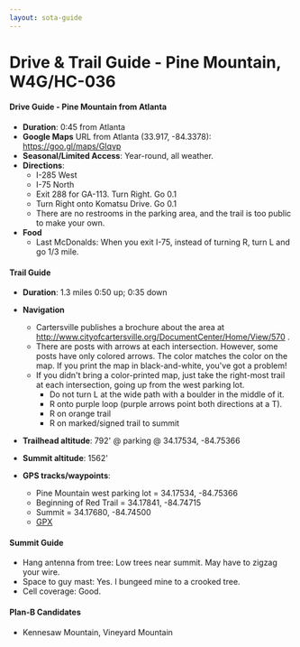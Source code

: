```yaml
---
layout: sota-guide
---
```

# Drive & Trail Guide - Pine Mountain, W4G/HC-036

#### Drive Guide - Pine Mountain from Atlanta

* **Duration**: 0:45 from Atlanta
* **Google Maps** URL from Atlanta (33.917, -84.3378): https://goo.gl/maps/GIqvp
* **Seasonal/Limited Access**: Year-round, all weather.
* **Directions**:
    * I-285 West
    * I-75 North
    * Exit 288 for GA-113.  Turn Right.  Go 0.1
    * Turn Right onto Komatsu Drive.  Go 0.1
    * There are no restrooms in the parking area, and the trail is too public to make your own.
* **Food**
    * Last McDonalds: When you exit I-75, instead of turning R, turn L and go 1/3 mile.

#### Trail Guide

* **Duration**: 1.3 miles 0:50 up; 0:35 down
* **Navigation**
    * Cartersville publishes a brochure about the area at http://www.cityofcartersville.org/DocumentCenter/Home/View/570 .
    * There are posts with arrows at each intersection. However, some posts have only colored arrows. The color matches the color on the map. If you print the map in black-and-white, you've got a problem!
    * If you didn't bring a color-printed map, just take the right-most trail at each intersection, going up from the west parking lot.
        * Do not turn L at the wide path with a boulder in the middle of it.
        * R onto purple loop (purple arrows point both directions at a T).
        * R on orange trail
        * R on marked/signed trail to summit

* **Trailhead altitude**: 792' @ parking @ 34.17534, -84.75366
* **Summit altitude**: 1562'
* **GPS tracks/waypoints**:
    * Pine Mountain west parking lot = 34.17534, -84.75366
    * Beginning of Red Trail = 34.17841, -84.74715
    * Summit = 34.17680, -84.74500
    * [GPX](http://k4kpk.com/sites/k4kpk.com/files/Pine%20Mountain.GPX)

#### Summit Guide

* Hang antenna from tree: Low trees near summit.  May have to zigzag your wire.
* Space to guy mast: Yes.  I bungeed mine to a crooked tree.
* Cell coverage: Good.

#### Plan-B Candidates

* Kennesaw Mountain, Vineyard Mountain

